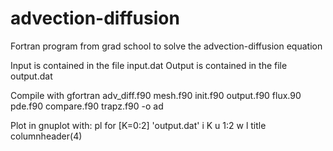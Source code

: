 # advection-diffusion
Fortran program from grad school to solve the advection-diffusion equation

Input is contained in the file input.dat
Output is contained in the file output.dat

Compile with gfortran adv_diff.f90 mesh.f90 init.f90 
           output.f90 flux.90 pde.f90 compare.f90 trapz.f90 -o ad

Plot in gnuplot with:
pl for [K=0:2] 'output.dat' i K u 1:2 w l title columnheader(4)
